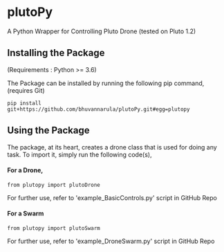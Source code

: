 # plutoPy
A Python Wrapper for Controlling Pluto Drone
(tested on Pluto 1.2)

## Installing the Package
(Requirements : Python >= 3.6)

The Package can be installed by running the following pip command, (requires Git)

    pip install git+https://github.com/bhuvannarula/plutoPy.git#egg=plutopy

## Using the Package
The package, at its heart, creates a drone class that is used for doing any task.
To import it, simply run the following code(s),

#### For a Drone,
    from plutopy import plutoDrone
For further use, refer to 'example_BasicControls.py' script in GitHub Repo

#### For a Swarm
    from plutopy import plutoSwarm
For further use, refer to 'example_DroneSwarm.py' script in GitHub Repo
